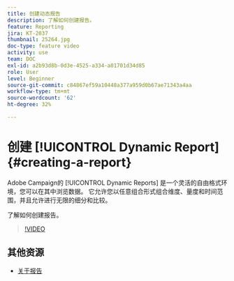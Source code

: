 ```yaml
---
title: 创建动态报告
description: 了解如何创建报告。
feature: Reporting
jira: KT-2037
thumbnail: 25264.jpg
doc-type: feature video
activity: use
team: DOC
exl-id: a2b93d8b-0d3e-4525-a334-a01701d34d85
role: User
level: Beginner
source-git-commit: c84867ef59a10448a377a959d0b67ae71343a4aa
workflow-type: tm+mt
source-wordcount: '62'
ht-degree: 32%

---
```


# 创建 [!UICONTROL Dynamic Report]{#creating-a-report}

Adobe Campaign的 [!UICONTROL Dynamic Reports] 是一个灵活的自由格式环境，您可以在其中浏览数据。 它允许您以任意组合形式组合维度、量度和时间范围，并且允许进行无限的细分和比较。

了解如何创建报告。

>[!VIDEO](https://video.tv.adobe.com/v/25264/?quality=12&learn=on)

## 其他资源

* [关于报告](https://experienceleague.adobe.com/docs/campaign-standard/using/reporting/about-reporting/about-dynamic-reports.html?lang=en)
